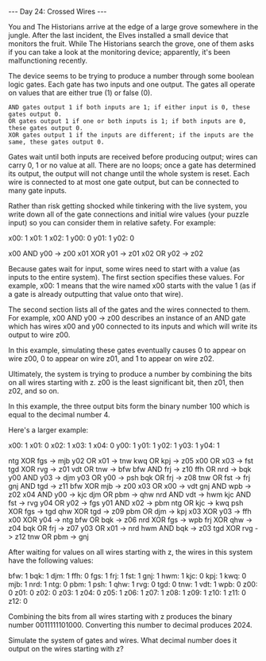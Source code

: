--- Day 24: Crossed Wires ---

You and The Historians arrive at the edge of a large grove somewhere in the jungle. After the last incident, the Elves installed a small device that monitors the fruit. While The Historians search the grove, one of them asks if you can take a look at the monitoring device; apparently, it's been malfunctioning recently.

The device seems to be trying to produce a number through some boolean logic gates. Each gate has two inputs and one output. The gates all operate on values that are either true (1) or false (0).

    AND gates output 1 if both inputs are 1; if either input is 0, these gates output 0.
    OR gates output 1 if one or both inputs is 1; if both inputs are 0, these gates output 0.
    XOR gates output 1 if the inputs are different; if the inputs are the same, these gates output 0.

Gates wait until both inputs are received before producing output; wires can carry 0, 1 or no value at all. There are no loops; once a gate has determined its output, the output will not change until the whole system is reset. Each wire is connected to at most one gate output, but can be connected to many gate inputs.

Rather than risk getting shocked while tinkering with the live system, you write down all of the gate connections and initial wire values (your puzzle input) so you can consider them in relative safety. For example:

x00: 1
x01: 1
x02: 1
y00: 0
y01: 1
y02: 0

x00 AND y00 -> z00
x01 XOR y01 -> z01
x02 OR y02 -> z02

Because gates wait for input, some wires need to start with a value (as inputs to the entire system). The first section specifies these values. For example, x00: 1 means that the wire named x00 starts with the value 1 (as if a gate is already outputting that value onto that wire).

The second section lists all of the gates and the wires connected to them. For example, x00 AND y00 -> z00 describes an instance of an AND gate which has wires x00 and y00 connected to its inputs and which will write its output to wire z00.

In this example, simulating these gates eventually causes 0 to appear on wire z00, 0 to appear on wire z01, and 1 to appear on wire z02.

Ultimately, the system is trying to produce a number by combining the bits on all wires starting with z. z00 is the least significant bit, then z01, then z02, and so on.

In this example, the three output bits form the binary number 100 which is equal to the decimal number 4.

Here's a larger example:

x00: 1
x01: 0
x02: 1
x03: 1
x04: 0
y00: 1
y01: 1
y02: 1
y03: 1
y04: 1

ntg XOR fgs -> mjb
y02 OR x01 -> tnw
kwq OR kpj -> z05
x00 OR x03 -> fst
tgd XOR rvg -> z01
vdt OR tnw -> bfw
bfw AND frj -> z10
ffh OR nrd -> bqk
y00 AND y03 -> djm
y03 OR y00 -> psh
bqk OR frj -> z08
tnw OR fst -> frj
gnj AND tgd -> z11
bfw XOR mjb -> z00
x03 OR x00 -> vdt
gnj AND wpb -> z02
x04 AND y00 -> kjc
djm OR pbm -> qhw
nrd AND vdt -> hwm
kjc AND fst -> rvg
y04 OR y02 -> fgs
y01 AND x02 -> pbm
ntg OR kjc -> kwq
psh XOR fgs -> tgd
qhw XOR tgd -> z09
pbm OR djm -> kpj
x03 XOR y03 -> ffh
x00 XOR y04 -> ntg
bfw OR bqk -> z06
nrd XOR fgs -> wpb
frj XOR qhw -> z04
bqk OR frj -> z07
y03 OR x01 -> nrd
hwm AND bqk -> z03
tgd XOR rvg -> z12
tnw OR pbm -> gnj

After waiting for values on all wires starting with z, the wires in this system have the following values:

bfw: 1
bqk: 1
djm: 1
ffh: 0
fgs: 1
frj: 1
fst: 1
gnj: 1
hwm: 1
kjc: 0
kpj: 1
kwq: 0
mjb: 1
nrd: 1
ntg: 0
pbm: 1
psh: 1
qhw: 1
rvg: 0
tgd: 0
tnw: 1
vdt: 1
wpb: 0
z00: 0
z01: 0
z02: 0
z03: 1
z04: 0
z05: 1
z06: 1
z07: 1
z08: 1
z09: 1
z10: 1
z11: 0
z12: 0

Combining the bits from all wires starting with z produces the binary number 0011111101000. Converting this number to decimal produces 2024.

Simulate the system of gates and wires. What decimal number does it output on the wires starting with z?
